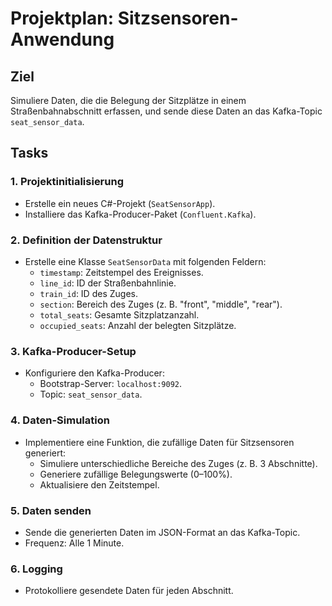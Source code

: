 
# Projektplan: Sitzsensoren-Anwendung

## Ziel
Simuliere Daten, die die Belegung der Sitzplätze in einem Straßenbahnabschnitt erfassen, und sende diese Daten an das Kafka-Topic `seat_sensor_data`.

## Tasks

### 1. Projektinitialisierung
- Erstelle ein neues C#-Projekt (`SeatSensorApp`).
- Installiere das Kafka-Producer-Paket (`Confluent.Kafka`).

### 2. Definition der Datenstruktur
- Erstelle eine Klasse `SeatSensorData` mit folgenden Feldern:
  - `timestamp`: Zeitstempel des Ereignisses.
  - `line_id`: ID der Straßenbahnlinie.
  - `train_id`: ID des Zuges.
  - `section`: Bereich des Zuges (z. B. "front", "middle", "rear").
  - `total_seats`: Gesamte Sitzplatzanzahl.
  - `occupied_seats`: Anzahl der belegten Sitzplätze.

### 3. Kafka-Producer-Setup
- Konfiguriere den Kafka-Producer:
  - Bootstrap-Server: `localhost:9092`.
  - Topic: `seat_sensor_data`.

### 4. Daten-Simulation
- Implementiere eine Funktion, die zufällige Daten für Sitzsensoren generiert:
  - Simuliere unterschiedliche Bereiche des Zuges (z. B. 3 Abschnitte).
  - Generiere zufällige Belegungswerte (0–100%).
  - Aktualisiere den Zeitstempel.

### 5. Daten senden
- Sende die generierten Daten im JSON-Format an das Kafka-Topic.
- Frequenz: Alle 1 Minute.

### 6. Logging
- Protokolliere gesendete Daten für jeden Abschnitt.
